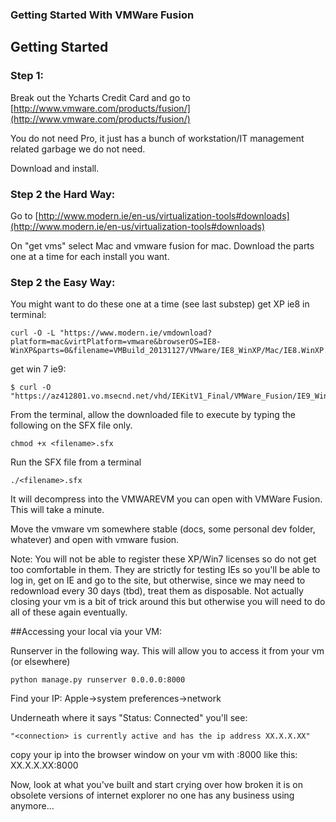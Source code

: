 ### Getting Started With VMWare Fusion

## Getting Started

### Step 1:

Break out the Ycharts Credit Card and go to [http://www.vmware.com/products/fusion/](http://www.vmware.com/products/fusion/)

You do not need Pro, it just has a bunch of workstation/IT management related garbage we do not need.

Download and install.

### Step 2 the Hard Way:
Go to [http://www.modern.ie/en-us/virtualization-tools#downloads](http://www.modern.ie/en-us/virtualization-tools#downloads)

On "get vms" select Mac and vmware fusion for mac.  Download the parts one at a time for each install you want.

### Step 2 the Easy Way:
You might want to do these one at a time (see last substep)
get XP ie8 in terminal:

    curl -O -L "https://www.modern.ie/vmdownload?platform=mac&virtPlatform=vmware&browserOS=IE8-WinXP&parts=0&filename=VMBuild_20131127/VMware/IE8_WinXP/Mac/IE8.WinXP.For.MacVMWare.sfx"

get win 7 ie9:

	$ curl -O "https://az412801.vo.msecnd.net/vhd/IEKitV1_Final/VMWare_Fusion/IE9_Win7/IE9.Win7.For.MacVMware.part0{1.sfx,2.rar,3.rar}"

From the terminal, allow the downloaded file to execute by typing the following on the SFX file only.

	chmod +x <filename>.sfx

Run the SFX file from a terminal 

	./<filename>.sfx 

It will decompress into the VMWAREVM you can open with VMWare Fusion.  This will take a minute.

Move the vmware vm somewhere stable (docs, some personal dev folder, whatever) and open with vmware fusion.

Note:  You will not be able to register these XP/Win7 licenses so do not get too comfortable in them.  They are strictly for testing IEs so you'll be able to log in, get on IE and go to the site, but otherwise, since we may need to redownload every 30 days (tbd), treat them as disposable.  Not actually closing your vm is a bit of trick around this but otherwise you will need to do all of these again eventually.

##Accessing your local via your VM:

Runserver in the following way.  This will allow you to access it from your vm (or elsewhere)

	python manage.py runserver 0.0.0.0:8000

Find your IP: Apple->system preferences->network

Underneath where it says "Status: Connected" you'll see:

	"<connection> is currently active and has the ip address XX.X.X.XX"

copy your ip into the browser window on your vm with :8000
like this: XX.X.X.XX:8000

Now, look at what you've built and start crying over how broken it is on obsolete versions of internet explorer no one has any business using anymore...